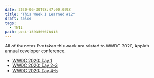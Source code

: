 ```yaml
---
date: 2020-06-30T08:47:00.029Z
title: "This Week I Learned #12"
draft: false
tags:
  - TWIL
path: post-1593506678415
---
```

All of the notes I’ve taken this week are related to WWDC 2020, Apple’s annual developer conference.

* [WWDC 2020: Day 1](https://redalemeden.com/microblog/post-1592914380119)
* [WWDC 2020: Day 2-3](https://redalemeden.com/microblog/post-1593036729422)
* [WWDC 2020: Day 4-5](https://redalemeden.com/microblog/post-1593254692125)
